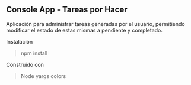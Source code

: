 ## Console App - Tareas por Hacer

Aplicación para administrar tareas generadas por el usuario, permitiendo modificar el estado de estas mismas a pendiente y completado.

Instalación

> npm install

Construido con

>Node
>yargs
>colors
